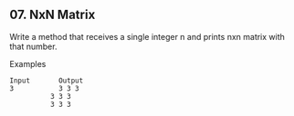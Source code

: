 ## 07. NxN Matrix 

Write a method that receives a single integer n and prints nxn matrix with that number.

Examples

```
Input   	Output
3	        3 3 3
          3 3 3
          3 3 3
```
